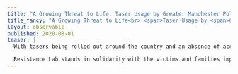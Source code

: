 ```yaml
---
title: "A Growing Threat to Life: Taser Usage by Greater Manchester Police"
title_fancy: "A Growing Threat to Life<br> <span>Taser Usage by <span>Greater Manchester Police</span>"
layout: observable
published: 2020-08-01
teaser: |
  With tasers being rolled out around the country and an absence of accountability, we can only expect to see more cases in which members of the public suffer serious injury or loss of life.

  Resistance Lab stands in solidarity with the victims and families impacted by police usage of tasers and with this report we make one simple demand: **the abolition of tasers**.
---
```

